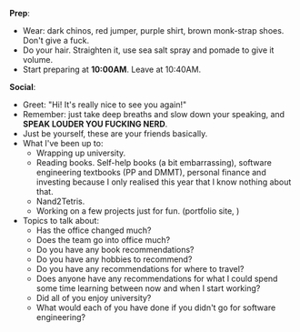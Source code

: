 **Prep**:
- Wear: dark chinos, red jumper, purple shirt, brown monk-strap shoes. Don't give a fuck.
- Do your hair. Straighten it, use sea salt spray and pomade to give it volume.
- Start preparing at **10:00AM**. Leave at 10:40AM.

**Social**:
- Greet: "Hi! It's really nice to see you again!"
- Remember: just take deep breaths and slow down your speaking, and **SPEAK LOUDER YOU FUCKING NERD**.
- Just be yourself, these are your friends basically.
- What I've been up to:
    - Wrapping up university.
    - Reading books.
      Self-help books (a bit embarrassing), software engineering textbooks (PP and DMMT), personal finance and investing because I only realised this year that I know nothing about that.
    - Nand2Tetris.
    - Working on a few projects just for fun. (portfolio site, )
- Topics to talk about:
    - Has the office changed much?
    - Does the team go into office much?
    - Do you have any book recommendations?
    - Do you have any hobbies to recommend?
    - Do you have any recommendations for where to travel?
    - Does anyone have any recommendations for what I could spend some time learning between now and when I start working?
    - Did all of you enjoy university?
    - What would each of you have done if you didn't go for software engineering?


